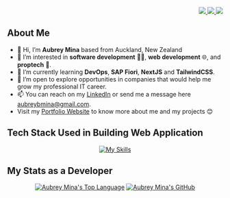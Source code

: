 <div align="right";>
 <a href="https://aubrey-mina.netlify.app/">  
<img src="https://img.shields.io/badge/Portfolio-black?logo=web&logoColor=white&style=for-the-badge"/>
</a>
<a href="https://www.linkedin.com/in/aubrey-blancas/">  
<img src="https://img.shields.io/badge/LinkedIn-blue?logo=linkedin&logoColor=white&style=for-the-badge"/>
</a>
<a href="https://visitorbadge.io/status?path=https%3A%2F%2Fgithub.com%2Faubreybmina">
 <img src="https://api.visitorbadge.io/api/visitors?path=https%3A%2F%2Fgithub.com%2Faubreybmina&label=VISITORS&countColor=%23263759" /></a>
</div>

## About Me

- 👋 Hi, I’m **Aubrey Mina** based from Auckland, New Zealand
- 👀 I’m interested in **software development** 👨‍💻, **web development** 🌐, and **proptech** 🏢.
- 🌱 I’m currently learning **DevOps**, **SAP Fiori**, **NextJS** and **TailwindCSS**.
- 💞️ I’m open to explore opportunities in companies that would help me grow my professional IT career.
- 📫 You can reach on my <a href='https://www.linkedin.com/in/aubrey-blancas/' target='_blank'>LinkedIn</a> or send me a message here <aubreybmina@gmail.com>.
- Visit my <a href='https://aubrey-mina.netlify.app/' target='_blank'>Portfolio Website</a> to know more about me and my projects 😊 

## Tech Stack Used in Building Web Application

<div align="center";>

[![My Skills](https://skillicons.dev/icons?i=html,css,sass,tailwindcss,typescript,javascript,react,nextjs,nodejs,express,php,mongodb,mysql,firebase,github,docker,gcp,azure&perline=9)](https://github.com/aubreybmina)

</div>

## My Stats as a Developer

<div align="center";>

[![Aubrey Mina's Top Language](https://github-readme-stats-ashy-seven-39.vercel.app/api/top-langs/?username=aubreybmina&count_private=true&show_icons=true&locale=en&layout=compact)](https://github.com/aubreybmina) [![Aubrey Mina's GitHub](https://github-readme-stats-ashy-seven-39.vercel.app/api?username=aubreybmina&count_private=true&show_icons=true&hide_rank=true)](https://github.com/aubreybmina)

<div>

 <!---
aubreybmina/aubreybmina is a ✨ special ✨ repository because its `README.md` (this file) appears on your GitHub profile.
You can click the Preview link to take a look at your changes.
--->
